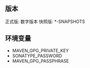 ## 版本
正式版: 数字版本
快照版: *-SNAPSHOTS

## 环境变量
- MAVEN_GPG_PRIVATE_KEY
- SONATYPE_PASSWORD
- MAVEN_GPG_PASSPHRASE
